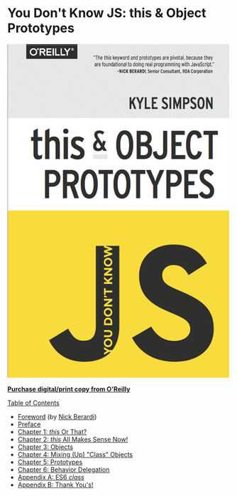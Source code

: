 # You Don't Know JS: this & Object Prototypes

![](../.gitbook/assets/cover%20%284%29.jpg)

[**Purchase digital/print copy from O'Reilly**](http://shop.oreilly.com/product/0636920033738.do)

[Table of Contents](toc.md)

* [Foreword](foreword.md) \(by [Nick Berardi](https://github.com/nberardi)\)
* [Preface](../up-and-going/preface.md)
* [Chapter 1: _this_ Or That?](ch1.md)
* [Chapter 2: _this_ All Makes Sense Now!](ch2.md)
* [Chapter 3: Objects](ch3.md)
* [Chapter 4: Mixing \(Up\) "Class" Objects](ch4.md)
* [Chapter 5: Prototypes](ch5.md)
* [Chapter 6: Behavior Delegation](ch6.md)
* [Appendix A: ES6 _class_](apa.md)
* [Appendix B: Thank You's!](apb.md)

